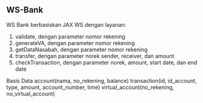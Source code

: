 ## WS-Bank

WS Bank berbasiskan JAX WS dengan layanan:
1.  validate, dengan parameter nomor rekening
2.  generateVA, dengan parameter nomor rekening
3.  getDataNasabah, dengan parameter nomor rekening
4.  transfer, dengan parameter norek sender, receiver, dan amount
5.  checkTransaction, dengan parameter norek, amount, start date, dan end date

Basis Data
account(nama, no_rekening, balance)
transaction(id, id_account, type, amount, account_number, time)
virtual_account(no_rekening, no_virtual_account)